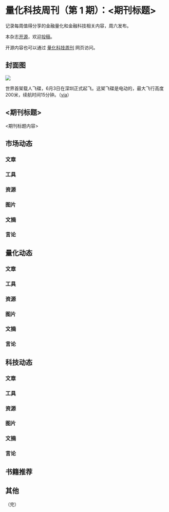 # 量化科技周刊（第 1 期）：<期刊标题>

记录每周值得分享的金融量化和金融科技相关内容，周六发布。

本杂志[开源](https://github.com/Midtown-Innovation/quantech-weekly.git "开源链接")，欢迎[投稿](https://github.com/Midtown-Innovation/quantech-weekly/issues "投稿")。 

开源内容也可以通过 [量化科技周刊](https://midtown.gitbook.io/quantech-weekly "量化科技周刊") 网页访问。

## 封面图

![](https://cdn.beekka.com/blogimg/asset/202306/bg2023060502.webp)

世界首架载人飞碟，6月3日在深圳正式起飞。这架飞碟是电动的，最大飞行高度200米，续航时间15分钟。（[via](https://www.sohu.com/a/681963859_121384220 "载人飞碟")）

## <期刊标题>

<期刊标题内容>

## 市场动态

### 文章

### 工具

### 资源

### 图片

### 文摘

### 言论

## 量化动态

### 文章

### 工具

### 资源

### 图片

### 文摘

### 言论

## 科技动态

### 文章

### 工具

### 资源

### 图片

### 文摘

### 言论

## 书籍推荐

## 其他

（完）


